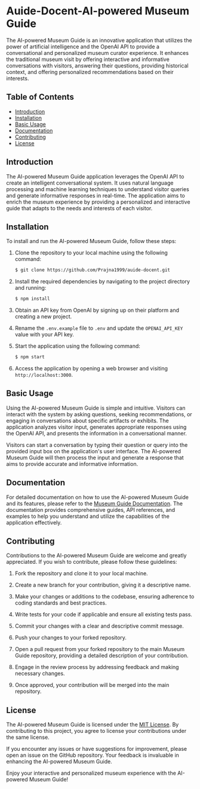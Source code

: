 
# Auide-Docent-AI-powered Museum Guide

The AI-powered Museum Guide is an innovative application that utilizes the power of artificial intelligence and the OpenAI API to provide a conversational and personalized museum curator experience. It enhances the traditional museum visit by offering interactive and informative conversations with visitors, answering their questions, providing historical context, and offering personalized recommendations based on their interests.

## Table of Contents

- [Introduction](#introduction)
- [Installation](#installation)
- [Basic Usage](#basic-usage)
- [Documentation](#documentation)
- [Contributing](#contributing)
- [License](#license)

## Introduction

The AI-powered Museum Guide application leverages the OpenAI API to create an intelligent conversational system. It uses natural language processing and machine learning techniques to understand visitor queries and generate informative responses in real-time. The application aims to enrich the museum experience by providing a personalized and interactive guide that adapts to the needs and interests of each visitor.

## Installation

To install and run the AI-powered Museum Guide, follow these steps:

1. Clone the repository to your local machine using the following command:

   ```bash
   $ git clone https://github.com/Prajna1999/auide-docent.git
   ```

2. Install the required dependencies by navigating to the project directory and running:

   ```bash
   $ npm install
   ```

3. Obtain an API key from OpenAI by signing up on their platform and creating a new project.

4. Rename the `.env.example` file to `.env` and update the `OPENAI_API_KEY` value with your API key.

5. Start the application using the following command:

   ```bash
   $ npm start
   ```

6. Access the application by opening a web browser and visiting `http://localhost:3000`.

## Basic Usage

Using the AI-powered Museum Guide is simple and intuitive. Visitors can interact with the system by asking questions, seeking recommendations, or engaging in conversations about specific artifacts or exhibits. The application analyzes visitor input, generates appropriate responses using the OpenAI API, and presents the information in a conversational manner.

Visitors can start a conversation by typing their question or query into the provided input box on the application's user interface. The AI-powered Museum Guide will then process the input and generate a response that aims to provide accurate and informative information.

## Documentation

For detailed documentation on how to use the AI-powered Museum Guide and its features, please refer to the [Museum Guide Documentation](https://yourdocumentationurl.com). The documentation provides comprehensive guides, API references, and examples to help you understand and utilize the capabilities of the application effectively.

## Contributing

Contributions to the AI-powered Museum Guide are welcome and greatly appreciated. If you wish to contribute, please follow these guidelines:

1. Fork the repository and clone it to your local machine.

2. Create a new branch for your contribution, giving it a descriptive name.

3. Make your changes or additions to the codebase, ensuring adherence to coding standards and best practices.

4. Write tests for your code if applicable and ensure all existing tests pass.

5. Commit your changes with a clear and descriptive commit message.

6. Push your changes to your forked repository.

7. Open a pull request from your forked repository to the main Museum Guide repository, providing a detailed description of your contribution.

8. Engage in the review process by addressing feedback and making necessary changes.

9. Once approved, your contribution will be merged into the main repository.

## License

The AI-powered Museum Guide is licensed under the [MIT License](https://github.com/your-username/museum-guide/blob/main/LICENSE). By contributing to this project, you agree to license your contributions under the same license.

If you encounter any issues or have suggestions for improvement, please open an issue on the GitHub repository. Your feedback is invaluable in enhancing the AI-powered Museum Guide.

Enjoy your interactive and personalized museum experience with the AI-powered Museum Guide!
